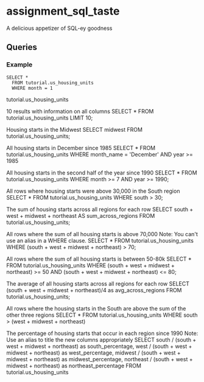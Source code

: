 # assignment_sql_taste
A delicious appetizer of SQL-ey goodness


## Queries

### Example

```
SELECT *
  FROM tutorial.us_housing_units
  WHERE month = 1
```

tutorial.us_housing_units

10 results with information on all columns
SELECT *
  FROM tutorial.us_housing_units
  LIMIT 10;

Housing starts in the Midwest
SELECT midwest
  FROM tutorial.us_housing_units;

All housing starts in December since 1985
SELECT *
  FROM tutorial.us_housing_units
  WHERE month_name = 'December'
  AND year >= 1985

All housing starts in the second half of the year since 1990
SELECT *
  FROM tutorial.us_housing_units
  WHERE month >= 7
  AND year >= 1990;

All rows where housing starts were above 30,000 in the South region
SELECT *
  FROM tutorial.us_housing_units
  WHERE south > 30;

The sum of housing starts across all regions for each row
SELECT south + west + midwest + northeast AS sum_across_regions
  FROM tutorial.us_housing_units;

All rows where the sum of all housing starts is above 70,000 Note: You can't use an alias in a WHERE clause.
SELECT *
  FROM tutorial.us_housing_units
  WHERE (south + west + midwest + northeast) > 70;

All rows where the sum of all housing starts is between 50-80k
SELECT *
  FROM tutorial.us_housing_units
  WHERE (south + west + midwest + northeast) >= 50
  AND (south + west + midwest + northeast) <= 80;

The average of all housing starts across all regions for each row
SELECT (south + west + midwest + northeast)/4 as avg_across_regions
  FROM tutorial.us_housing_units;

All rows where the housing starts in the South are above the sum of the other three regions
SELECT *
  FROM tutorial.us_housing_units
  WHERE south > (west + midwest + northeast)

The percentage of housing starts that occur in each region since 1990 Note: Use an alias to title the new columns appropriately
SELECT
  south / (south + west + midwest + northeast) as south_percentage,
  west / (south + west + midwest + northeast) as west_percentage,
  midwest / (south + west + midwest + northeast) as midwest_percentage,
  northeast / (south + west + midwest + northeast) as northeast_percentage
  FROM tutorial.us_housing_units